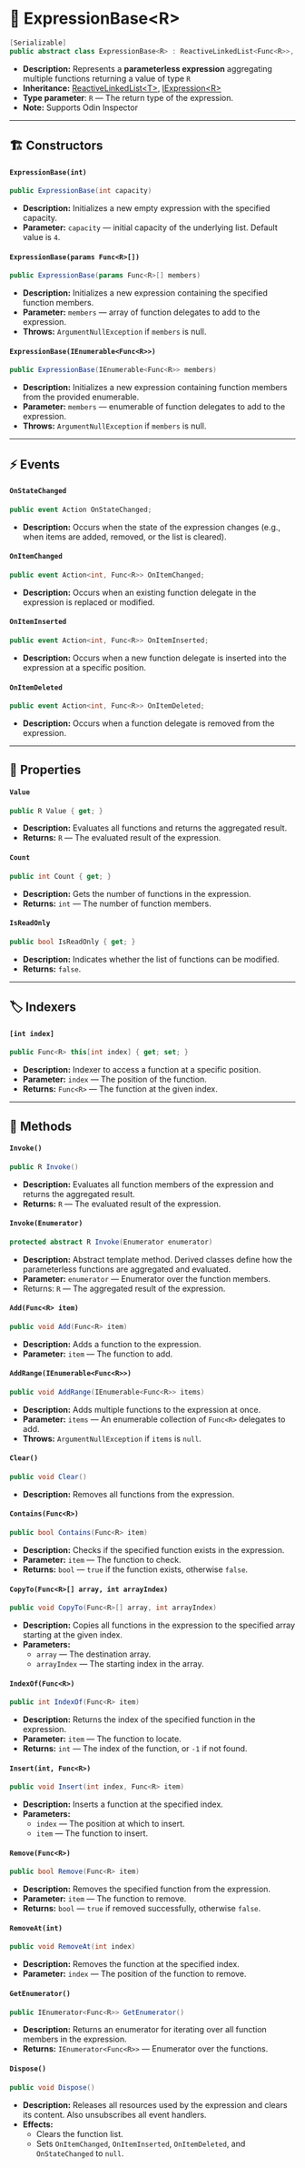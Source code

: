 # 🧩 ExpressionBase&lt;R&gt;

```csharp
[Serializable]
public abstract class ExpressionBase<R> : ReactiveLinkedList<Func<R>>, IExpression<R>
```

- **Description:** Represents a <b>parameterless expression</b> aggregating multiple functions returning a value of
  type <code>R</code>
- **Inheritance:** [ReactiveLinkedList&lt;T&gt;](../Collections/ReactiveLinkedList.md),
  [IExpression&lt;R&gt;](IExpression.md)
- **Type parameter**: `R` — The return type of the expression.
- **Note:** Supports Odin Inspector

---

## 🏗️ Constructors

#### `ExpressionBase(int)`

```csharp
public ExpressionBase(int capacity)
```

- **Description:** Initializes a new empty expression with the specified capacity.
- **Parameter:** `capacity` — initial capacity of the underlying list. Default value is `4`.

#### `ExpressionBase(params Func<R>[])`

```csharp
public ExpressionBase(params Func<R>[] members)
```

- **Description:** Initializes a new expression containing the specified function members.
- **Parameter:** `members` — array of function delegates to add to the expression.
- **Throws:** `ArgumentNullException` if `members` is null.

#### `ExpressionBase(IEnumerable<Func<R>>)`

```csharp
public ExpressionBase(IEnumerable<Func<R>> members)
```

- **Description:** Initializes a new expression containing function members from the provided enumerable.
- **Parameter:** `members` — enumerable of function delegates to add to the expression.
- **Throws:** `ArgumentNullException` if `members` is null.

---

## ⚡ Events

#### `OnStateChanged`

```csharp
public event Action OnStateChanged;
```

- **Description:** Occurs when the state of the expression changes (e.g., when items are added, removed, or the list is
  cleared).

#### `OnItemChanged`

```csharp
public event Action<int, Func<R>> OnItemChanged;
```

- **Description:** Occurs when an existing function delegate in the expression is replaced or modified.

#### `OnItemInserted`

```csharp
public event Action<int, Func<R>> OnItemInserted;
```

- **Description:** Occurs when a new function delegate is inserted into the expression at a specific position.

#### `OnItemDeleted`

```csharp
public event Action<int, Func<R>> OnItemDeleted;
```

- **Description:** Occurs when a function delegate is removed from the expression.

---

## 🔑 Properties

#### `Value`

```csharp
public R Value { get; }
```

- **Description:** Evaluates all functions and returns the aggregated result.
- **Returns:** `R` — The evaluated result of the expression.

#### `Count`

```csharp
public int Count { get; }
```

- **Description:** Gets the number of functions in the expression.
- **Returns:** `int` — The number of function members.

#### `IsReadOnly`

```csharp
public bool IsReadOnly { get; }
```

- **Description:** Indicates whether the list of functions can be modified.
- **Returns:** `false`.

---

## 🏷️ Indexers

#### `[int index]`

```csharp
public Func<R> this[int index] { get; set; }
```

- **Description:** Indexer to access a function at a specific position.
- **Parameter:** `index` — The position of the function.
- **Returns:** `Func<R>` — The function at the given index.

---

## 🏹 Methods

#### `Invoke()`

```csharp
public R Invoke()
```

- **Description:** Evaluates all function members of the expression and returns the aggregated result.
- **Returns:** `R` — The evaluated result of the expression.

#### `Invoke(Enumerator)`

```csharp
protected abstract R Invoke(Enumerator enumerator)
```

- **Description:** Abstract template method. Derived classes define how the parameterless functions are aggregated and
  evaluated.
- **Parameter:** `enumerator` — Enumerator over the function members.
- Returns: `R` — The aggregated result of the expression.

#### `Add(Func<R> item)`

```csharp
public void Add(Func<R> item)
```

- **Description:** Adds a function to the expression.
- **Parameter:** `item` — The function to add.

#### `AddRange(IEnumerable<Func<R>>)`

```csharp
public void AddRange(IEnumerable<Func<R>> items)
```

- **Description:** Adds multiple functions to the expression at once.
- **Parameter:** `items` — An enumerable collection of `Func<R>` delegates to add.
- **Throws:** `ArgumentNullException` if `items` is `null`.

#### `Clear()`

```csharp
public void Clear()
```

- **Description:** Removes all functions from the expression.

#### `Contains(Func<R>)`

```csharp
public bool Contains(Func<R> item)
```

- **Description:** Checks if the specified function exists in the expression.
- **Parameter:** `item` — The function to check.
- **Returns:** `bool` — `true` if the function exists, otherwise `false`.

#### `CopyTo(Func<R>[] array, int arrayIndex)`

```csharp
public void CopyTo(Func<R>[] array, int arrayIndex)
```

- **Description:** Copies all functions in the expression to the specified array starting at the given index.
- **Parameters:**
    - `array` — The destination array.
    - `arrayIndex` — The starting index in the array.

#### `IndexOf(Func<R>)`

```csharp
public int IndexOf(Func<R> item)
```

- **Description:** Returns the index of the specified function in the expression.
- **Parameter:** `item` — The function to locate.
- **Returns:** `int` — The index of the function, or `-1` if not found.

#### `Insert(int, Func<R>)`

```csharp
public void Insert(int index, Func<R> item)
```

- **Description:** Inserts a function at the specified index.
- **Parameters:**
    - `index` — The position at which to insert.
    - `item` — The function to insert.

#### `Remove(Func<R>)`

```csharp
public bool Remove(Func<R> item)
```

- **Description:** Removes the specified function from the expression.
- **Parameter:** `item` — The function to remove.
- **Returns:** `bool` — `true` if removed successfully, otherwise `false`.

#### `RemoveAt(int)`

```csharp
public void RemoveAt(int index)
```

- **Description:** Removes the function at the specified index.
- **Parameter:** `index` — The position of the function to remove.

#### `GetEnumerator()`

```csharp
public IEnumerator<Func<R>> GetEnumerator()
```

- **Description:** Returns an enumerator for iterating over all function members in the expression.
- **Returns:** `IEnumerator<Func<R>>` — Enumerator over the functions.

#### `Dispose()`

```csharp
public void Dispose()
```

- **Description:** Releases all resources used by the expression and clears its content. Also unsubscribes all event
  handlers.
- **Effects:**
    - Clears the function list.
    - Sets `OnItemChanged`, `OnItemInserted`, `OnItemDeleted`, and `OnStateChanged` to `null`.
